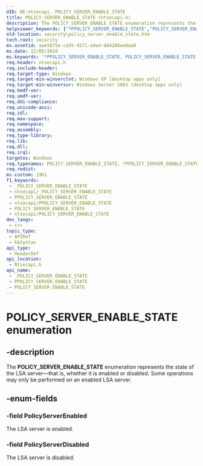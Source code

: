```yaml
---
UID: NE:ntsecapi._POLICY_SERVER_ENABLE_STATE
title: POLICY_SERVER_ENABLE_STATE (ntsecapi.h)
description: The POLICY_SERVER_ENABLE_STATE enumeration represents the state of the LSA server�that is, whether it is enabled or disabled. Some operations may only be performed on an enabled LSA server.
helpviewer_keywords: ["*PPOLICY_SERVER_ENABLE_STATE","POLICY_SERVER_ENABLE_STATE","POLICY_SERVER_ENABLE_STATE enumeration [Security]","PPOLICY_SERVER_ENABLE_STATE","PPOLICY_SERVER_ENABLE_STATE enumeration pointer [Security]","PolicyServerDisabled","PolicyServerEnabled","_lsa_policy_server_enable_state","ntsecapi/POLICY_SERVER_ENABLE_STATE","ntsecapi/PPOLICY_SERVER_ENABLE_STATE","ntsecapi/PolicyServerDisabled","ntsecapi/PolicyServerEnabled","security.policy_server_enable_state"]
old-location: security\policy_server_enable_state.htm
tech.root: security
ms.assetid: aae5875e-ca55-4571-a9a4-684280ae8aa0
ms.date: 12/05/2018
ms.keywords: '*PPOLICY_SERVER_ENABLE_STATE, POLICY_SERVER_ENABLE_STATE, POLICY_SERVER_ENABLE_STATE enumeration [Security], PPOLICY_SERVER_ENABLE_STATE, PPOLICY_SERVER_ENABLE_STATE enumeration pointer [Security], PolicyServerDisabled, PolicyServerEnabled, _lsa_policy_server_enable_state, ntsecapi/POLICY_SERVER_ENABLE_STATE, ntsecapi/PPOLICY_SERVER_ENABLE_STATE, ntsecapi/PolicyServerDisabled, ntsecapi/PolicyServerEnabled, security.policy_server_enable_state'
req.header: ntsecapi.h
req.include-header: 
req.target-type: Windows
req.target-min-winverclnt: Windows XP [desktop apps only]
req.target-min-winversvr: Windows Server 2003 [desktop apps only]
req.kmdf-ver: 
req.umdf-ver: 
req.ddi-compliance: 
req.unicode-ansi: 
req.idl: 
req.max-support: 
req.namespace: 
req.assembly: 
req.type-library: 
req.lib: 
req.dll: 
req.irql: 
targetos: Windows
req.typenames: POLICY_SERVER_ENABLE_STATE, *PPOLICY_SERVER_ENABLE_STATE
req.redist: 
ms.custom: 19H1
f1_keywords:
 - _POLICY_SERVER_ENABLE_STATE
 - ntsecapi/_POLICY_SERVER_ENABLE_STATE
 - PPOLICY_SERVER_ENABLE_STATE
 - ntsecapi/PPOLICY_SERVER_ENABLE_STATE
 - POLICY_SERVER_ENABLE_STATE
 - ntsecapi/POLICY_SERVER_ENABLE_STATE
dev_langs:
 - c++
topic_type:
 - APIRef
 - kbSyntax
api_type:
 - HeaderDef
api_location:
 - Ntsecapi.h
api_name:
 - _POLICY_SERVER_ENABLE_STATE
 - PPOLICY_SERVER_ENABLE_STATE
 - POLICY_SERVER_ENABLE_STATE
---
```


# POLICY_SERVER_ENABLE_STATE enumeration


## -description

The <b>POLICY_SERVER_ENABLE_STATE</b> enumeration represents the state of the LSA server—that is, whether it is enabled or disabled. Some operations may only be performed on an enabled LSA server.

## -enum-fields

### -field PolicyServerEnabled

The LSA server is enabled.

### -field PolicyServerDisabled

The LSA server is disabled.

